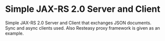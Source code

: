 Simple JAX-RS 2.0 Server and Client
====================================

Simple JAX-RS 2.0 Server and Client that exchanges JSON documents.  Sync and async clients used.  Also Resteasy
proxy framework is given as an example.